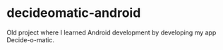 # decideomatic-android

Old project where I learned Android development by developing my app Decide-o-matic.

